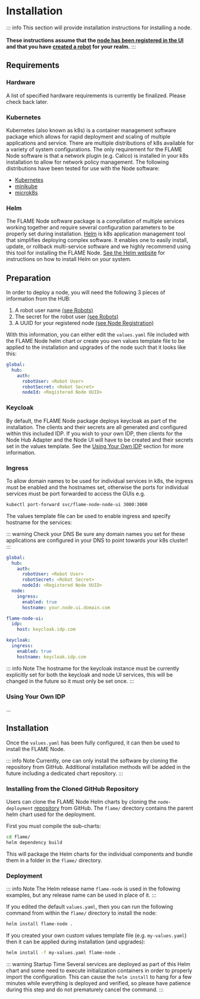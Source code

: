 # Installation

::: info
This section will provide installation instructions for installing a node.<br><br>**These instructions assume that the
[node has been registered in the UI](./node-registration) and that you have
[created a robot](../admin/robots.md) for your realm.**
:::

## Requirements

### Hardware
A list of specified hardware requirements is currently be finalized. Please check back later.

### Kubernetes
Kubernetes (also known as k8s) is a container management software package which allows for rapid deployment and
scaling of multiple applications and service. There are multiple distributions of k8s available for a variety of
system configurations. The only requirement for the FLAME Node software is that a network plugin (e.g. Calico)
is installed in your k8s installation to allow for network policy management. The following distributions have been
tested for use with the Node software:

* [Kubernetes](https://kubernetes.io/docs/setup/)
* [minikube](https://minikube.sigs.k8s.io/docs/start/?arch=%2Fwindows%2Fx86-64%2Fstable%2F.exe+download)
* [microk8s](https://microk8s.io/docs/getting-started)


### Helm
The FLAME Node software package is a compilation of multiple services working together and require several
configuration parameters to be properly set during installation. [Helm](https://helm.sh/) is k8s application
management tool that simplifies deploying complex software. It enables one to easily install, update, or rollback
multi-service software and we highly recommend using this tool for installing the FLAME Node.
[See the Helm website](https://helm.sh/docs/intro/install/) for instructions on how to install Helm on your system.


## Preparation

In order to deploy a node, you will need the following 3 pieces of information from the HUB:

1. A robot user name [(see Robots)](../admin/robots.md)
2. The secret for the robot user [(see Robots)](../admin/robots.md)
3. A UUID for your registered node [(see Node Registration)](../deployment/node-registration)

With this information, you can either edit the `values.yaml` file included with the FLAME Node helm chart or create
you own values template file to be applied to the installation and upgrades of the node such that it looks like this:

```yaml
global:
  hub:
    auth:
      robotUser: <Robot User>
      robotSecret: <Robot Secret>
      nodeId: <Registered Node UUID>
```

### Keycloak
By default, the FLAME Node package deploys keycloak as part of the installation. The clients and their secrets are
all generated and configured within this included IDP. If you wish to your own IDP, then clients for the Node Hub
Adapter and the Node UI will have to be created and their secrets set in the values template. See the
[Using Your Own IDP](#using-your-own-idp) section for more information.

### Ingress
To allow domain names to be used for individual services in k8s, the ingress must be enabled and the hostnames set,
otherwise the ports for individual services must be port forwarded to access the GUIs e.g.

```bash
kubectl port-forward svc/flame-node-node-ui 3000:3000
```

The values template file can be used to enable ingress and specify hostname for the services:

::: warning Check your DNS
Be sure any domain names you set for these applications are configured in your DNS to point towards your k8s cluster!
:::

```yaml
global:
  hub:
    auth:
      robotUser: <Robot User>
      robotSecret: <Robot Secret>
      nodeId: <Registered Node UUID>
  node:
    ingress:
      enabled: true
      hostname: your.node.ui.domain.com

flame-node-ui:
  idp:
    host: keycloak.idp.com

keycloak:
  ingress:
    enabled: true
    hostname: keycloak.idp.com
```

::: info Note
The hostname for the keycloak instance must be currently explicitly set for both the keycloak and node UI services,
this will be changed in the future so it must only be set once.
:::

### Using Your Own IDP
...

## Installation

Once the `values.yaml` has been fully configured, it can then be used to install the FLAME Node.

::: info Note
Currently, one can only install the software by cloning the repository from GitHub. Additional installation methods
will be added in the future including a dedicated chart repository.
:::

### Installing from the Cloned GitHub Repository
Users can clone the FLAME Node Helm charts by cloning the
`node-deployment` [repository](https://github.com/PrivateAIM/node-deployment) from GitHub. The `flame/` directory
contains the parent helm chart used for the deployment.

First you must compile the sub-charts:
```bash
cd flame/
helm dependency build
```

This will package the Helm charts for the individual components and bundle them in a folder in the `flame/` directory.

### Deployment

::: info Note
The Helm release name `flame-node` is used in the following examples, but any release name can be used in place of it.
:::

If you edited the default `values.yaml`, then you can run the following command from within the `flame/` directory to
install the node:

```bash
helm install flame-node .
```

If you created your own custom values template file (e.g. `my-values.yaml`) then it can be applied during
installation (and upgrades):

```bash
helm install -f my-values.yaml flame-node . 
```

::: warning Startup Time
Several services are deployed as part of this Helm chart and some need to execute initialization containers in order
to properly import the configuration. This can cause the `helm install` to hang for a few minutes while everything
is deployed and verified, so please have patience during this step and do not prematurely cancel the command.
:::

